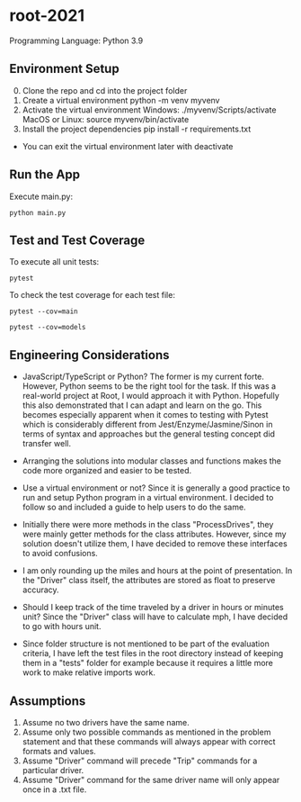 # root-2021

Programming Language: Python 3.9

## Environment Setup

0. Clone the repo and cd into the project folder
1. Create a virtual environment
   python -m venv myvenv
2. Activate the virtual environment
   Windows: ./myvenv/Scripts/activate
   MacOS or Linux: source myvenv/bin/activate
3. Install the project dependencies
   pip install -r requirements.txt

- You can exit the virtual environment later with
  deactivate

## Run the App

Execute main.py:

```
python main.py
```

## Test and Test Coverage

To execute all unit tests:

```
pytest
```

To check the test coverage for each test file:

```
pytest --cov=main
```

```
pytest --cov=models
```

## Engineering Considerations

- JavaScript/TypeScript or Python?
  The former is my current forte. However, Python seems to be the right tool for the task. If this was a real-world project at Root, I would approach it with Python. Hopefully this also demonstrated that I can adapt and learn on the go.
  This becomes especially apparent when it comes to testing with Pytest which is considerably different from Jest/Enzyme/Jasmine/Sinon in terms of syntax and approaches but the general testing concept did transfer well.

- Arranging the solutions into modular classes and functions makes the code more organized and easier to be tested.

- Use a virtual environment or not?
  Since it is generally a good practice to run and setup Python program in a virtual environment. I decided to follow so and included a guide to help users to do the same.

- Initially there were more methods in the class "ProcessDrives", they were mainly getter methods for the class attributes. However, since my solution doesn't utilize them, I have decided to remove these interfaces to avoid confusions.

- I am only rounding up the miles and hours at the point of presentation. In the "Driver" class itself, the attributes are stored as float to preserve accuracy.

- Should I keep track of the time traveled by a driver in hours or minutes unit?
  Since the "Driver" class will have to calculate mph, I have decided to go with hours unit.

- Since folder structure is not mentioned to be part of the evaluation criteria, I have left the test files in the root directory instead of keeping them in a "tests" folder for example because it requires a little more work to make relative imports work.

## Assumptions

1. Assume no two drivers have the same name.
2. Assume only two possible commands as mentioned in the problem statement and that these commands will always appear with correct formats and values.
3. Assume "Driver" command will precede "Trip" commands for a particular driver.
4. Assume "Driver" command for the same driver name will only appear once in a .txt file.
